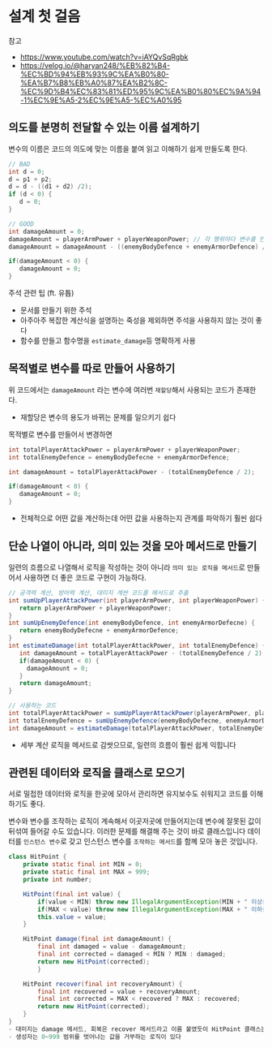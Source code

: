 # 설계 첫 걸음

참고

- https://www.youtube.com/watch?v=iAYQvSqRgbk
- https://velog.io/@haryan248/%EB%82%B4-%EC%BD%94%EB%93%9C%EA%B0%80-%EA%B7%B8%EB%A0%87%EA%B2%8C-%EC%9D%B4%EC%83%81%ED%95%9C%EA%B0%80%EC%9A%94-1%EC%9E%A5-2%EC%9E%A5-%EC%A0%95

## 의도를 분명히 전달할 수 있는 이름 설계하기

변수의 이름은 코드의 의도에 맞는 이름을 붙여 읽고 이해하기 쉽게 만들도록 한다.

```java
// BAD
int d = 0;
d = p1 + p2;
d = d - ((d1 + d2) /2);
if (d < 0) {
   d = 0;
}

// GOOD
int damageAmount = 0;
damageAmount = playerArmPower + playerWeaponPower; // 각 행위마다 변수를 만들어서 활용하는 것이 유지보수성과 가독성을 올려준다
damageAmount = damageAmount - ((enemyBodyDefence + enemyArmorDefence) / 2);

if(damageAmount < 0) {
   damageAmount = 0;
}
```

주석 관련 팁 (ft. 유튭)

- 문서를 만들기 위한 주석
- 아주아주 복잡한 계산식을 설명하는 죽성을 제외하면 주석을 사용하지 않는 것이 좋다
- 함수를 만들고 함수명을 `estimate_damage`등 명확하게 사용

## 목적별로 변수를 따로 만들어 사용하기

위 코드에서는 `damageAmount` 라는 변수에 여러번 `재할당`해서 사용되는 코드가 존재한다.

- 재할당은 변수의 용도가 바뀌는 문제를 일으키기 쉽다

목적별로 변수를 만들어서 변경하면

```java
int totalPlayerAttackPower = playerArmPower + playerWeaponPower;
int totalEnemyDefence = enemyBodyDefecne + enemyArmorDefence;

int damageAmount = totalPlayerAttackPower - (totalEnemyDefence / 2);

if(damageAmount < 0) {
   damageAmount = 0;
}
```

- 전체적으로 어떤 값을 계산하는데 어떤 값을 사용하는지 관계를 파악하기 훨씬 쉽다

## 단순 나열이 아니라, 의미 있는 것을 모아 메서드로 만들기

일련의 흐름으로 나열해서 로직을 작성하는 것이 아니라 `의미 있는 로직을 메서드`로 만들어서 사용하면 더 좋은 코드로 구현이 가능하다.

```java
// 공격력 계산, 방어력 계산, 대미지 계싼 코드를 메서드로 추출
int sumUpPlayerAttackPower(int playerArmPower, int playerWeaponPower) {
   return playerArmPower + playerWeaponPower;
}
int sumUpEnemyDefence(int enemyBodyDefence, int enemyArmorDefecne) {
   return enemyBodyDefecne + enemyArmorDefence;
}
int estimateDamage(int totalPlayerAttackPower, int totalEnemyDefence) {
   int damageAmount = totalPlayerAttackPower - (totalEnemyDefence / 2);
   if(damageAmount < 0) {
     damageAmount = 0;
   }
   return damageAmount;
}

// 사용하는 코드
int totalPlayerAttackPower = sumUpPlayerAttackPower(playerArmPower, playerWeaponPower);
int totalEnemyDefence = sumUpEnemyDefence(enemyBodyDefecne, enemyArmorDefence);
int damageAmount = estimateDamage(totalPlayerAttackPower, totalEnemyDefence);
```

- 세부 계산 로직을 메서드로 감쌋으므로, 일련의 흐름이 훨씬 쉽게 익힙니다

## 관련된 데이터와 로직을 클래스로 모으기

서로 밀접한 데이터와 로직을 한곳에 모아서 관리하면 유지보수도 쉬워지고 코드를 이해하기도 좋다.

변수와 변수를 조작하는 로직이 계속해서 이곳저곳에 만들어지는데 변수에 잘못된 값이 뒤섞여 들어갈 수도 있습니다.
이러한 문제를 해결해 주는 것이 바로 클래스입니다
데이터를 `인스턴스 변수`로 갖고 인스턴스 변수를 `조작하는 메서드`를 함꼐 모아 놓은 것입니다.

```java
class HitPoint {
    private static final int MIN = 0;
    private static final int MAX = 999;
    private int number;

    HitPoint(final int value) {
        if(value < MIN) throw new IllegalArgumentException(MIN + " 이상을 지정해주세요.");
        if(MAX < value) throw new IllegalArgumentException(MAX + " 이하를 지정해주세요.");
        this.value = value;
    }

    HitPoint damage(final int damageAmount) {
        final int damaged = value - damageAmount;
        final int corrected = damaged < MIN ? MIN : damaged;
        return new HitPoint(corrected);
        }

    HitPoint recover(final int recoveryAmount) {
        final int recovered = value + recoveryAmount;
        final int corrected = MAX < recovered ? MAX : recovered;
        return new HitPoint(corrected);
    }
}
- 대미지는 damage 메서드, 회복은 recover 메서드라고 이름 붙였듯이 HitPoint 클래스는 히트포인트와 관련된 로직을 담고 있다
- 생성자는 0~999 범위를 벗어나는 값을 거부하는 로직이 있다
```
